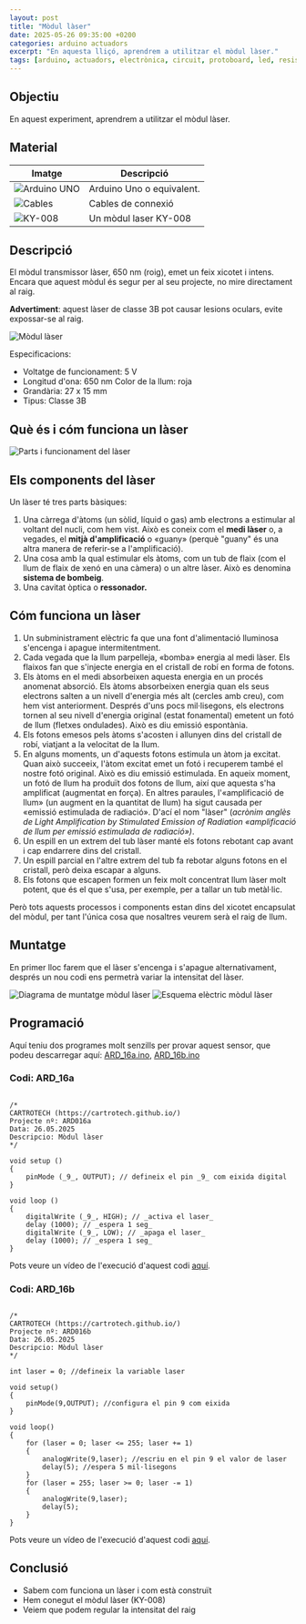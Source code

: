 ```yaml
---
layout: post
title: "Mòdul làser"
date: 2025-05-26 09:35:00 +0200
categories: arduino actuadors
excerpt: "En aquesta lliçó, aprendrem a utilitzar el mòdul làser."
tags: [arduino, actuadors, electrònica, circuit, protoboard, led, resistència, potenciòmetre]
---
```


[img1]: /assets/imatges/ard/ard_16_01.png "mòdul-làser"
[img2]: /assets/imatges/ard/ard_16_02.png "parts-i-funcionament-del-làser"
[img3]: /assets/imatges/ard/ard_16_03.png "diagrama-de-muntatge-mòdul-làser"
[img4]: /assets/imatges/ard/ard_16_04.png "esquema-elèctric-mòdul-làser"
[img5]: /assets/imatges/mat/mat_unor3.png "Arduino Uno o compatible"
[img6]: /assets/imatges/mat/mat_cables.png "Cables"
[img7]: /assets/imatges/mat/mat_KY-008.png "KY-008"

## Objectiu

En aquest experiment, aprendrem a utilitzar el mòdul làser.

## Material

| Imatge | Descripció |
| ------ | ---------- |
| ![Arduino UNO][img5]   | Arduino Uno o equivalent. |
| ![Cables][img6]        | Cables de connexió        |
| ![KY-008][img7]        | Un mòdul laser KY-008     |

## Descripció

El mòdul transmissor làser, 650 nm (roig), emet un feix xicotet i
intens. Encara que aquest mòdul és segur per al seu projecte, no mire
directament al raig.

**Advertiment**: aquest làser de classe 3B pot causar lesions oculars, evite
expossar-se al raig.

![Mòdul làser][img1]

Especificacions:

- Voltatge de funcionament: 5 V
- Longitud d'ona: 650 nm Color de la llum: roja
- Grandària: 27 x 15 mm
- Tipus: Classe 3B

## Què és i cóm funciona un làser

![Parts i funcionament del làser][img2]

## Els components del làser

Un làser té tres parts bàsiques:

1. Una càrrega d'àtoms (un sòlid, líquid o gas) amb electrons a estimular al voltant del nucli, com hem vist. Això es coneix com el **medi làser** o, a vegades, el **mitjà d'amplificació** o «guany» (perquè "guany" és una altra manera de referir-se a l'amplificació).
2. Una cosa amb la qual estimular els àtoms, com un tub de flaix (com
   el llum de flaix de xenó en una càmera) o un altre làser. Això es
   denomina **sistema de bombeig**.
3. Una cavitat òptica o **ressonador.**

## Cóm funciona un làser

1. Un subministrament elèctric fa que una font d'alimentació lluminosa
   s'encenga i apague intermitentment.
2. Cada vegada que la llum parpelleja, «bomba» energia al medi làser.
   Els flaixos fan que s'injecte energia en el cristall de robí en
   forma de fotons.
3. Els àtoms en el medi absorbeixen aquesta energia en un procés
   anomenat absorció. Els àtoms absorbeixen energia quan els seus
   electrons salten a un nivell d'energia més alt (cercles amb creu),
   com hem vist anteriorment. Després d'uns pocs mil·lisegons, els
   electrons tornen al seu nivell d'energia original (estat
   fonamental) emetent un fotó de llum (fletxes ondulades). Això es diu
   emissió espontània.
4. Els fotons emesos pels àtoms s'acosten i allunyen dins del cristall
   de robí, viatjant a la velocitat de la llum.
5. En alguns moments, un d'aquests fotons estimula un àtom ja excitat.
   Quan això succeeix, l'àtom excitat emet un fotó i recuperem també
   el nostre fotó original. Això es diu emissió estimulada. En aqueix
   moment, un fotó de llum ha produït dos fotons de llum, així que
   aquesta s'ha amplificat (augmentat en força). En altres paraules,
   l'«amplificació de llum» (un augment en la quantitat de llum) ha
   sigut causada per «emissió estimulada de radiació». D'ací el nom
   "làser" (_acrònim anglès de Light Amplification by Stimulated
   Emission of Radiation «amplificació de llum per emissió estimulada
   de radiació»)_.
6. Un espill en un extrem del tub làser manté els fotons rebotant cap
   avant i cap endarrere dins del cristall.
7. Un espill parcial en l'altre extrem del tub fa rebotar alguns
   fotons en el cristall, però deixa escapar a alguns.
8. Els fotons que escapen formen un feix molt concentrat llum làser
   molt potent, que és el que s'usa, per exemple, per a tallar un tub
   metàl·lic.

Però tots aquests processos i components estan dins del xicotet
encapsulat del mòdul, per tant l'única cosa que nosaltres veurem serà el
raig de llum.

## Muntatge

En primer lloc farem que el làser s'encenga i s'apague alternativament,
després un nou codi ens permetrà variar la intensitat del làser.

![Diagrama de muntatge mòdul làser][img3]
![Esquema elèctric mòdul làser][img4]

## Programació

Aquí teniu dos programes molt senzills per provar aquest sensor, que
podeu descarregar aquí:
[ARD_16a.ino](https://drive.google.com/file/d/1pCOO_AEN38eGd4omei5IUisHmrGPqtZt/view?usp=share_link),
[ARD_16b.ino](https://drive.google.com/file/d/1YsyZ0doSccj-J1inmuhwv7s9aYoz8JwE/view?usp=share_link)

### Codi: ARD_16a

```Arduino

/*
CARTROTECH (https://cartrotech.github.io/)
Projecte nº: ARD016a
Data: 26.05.2025
Descripcio: Mòdul làser
*/

void setup ()
{
    pinMode (_9_, OUTPUT); // defineix el pin _9_ com eixida digital
}

void loop ()
{
    digitalWrite (_9_, HIGH); // _activa el laser_
    delay (1000); // _espera 1 seg_
    digitalWrite (_9_, LOW); // _apaga el laser_
    delay (1000); // _espera 1 seg_
}
```

Pots veure un vídeo de l'execució d'aquest codi [aquí](https://youtu.be/FrG0aGoBleo?si=x82iX6K_uPL-RXxH).

### Codi: ARD_16b

```Arduino

/*
CARTROTECH (https://cartrotech.github.io/)
Projecte nº: ARD016b
Data: 26.05.2025
Descripcio: Mòdul làser
*/

int laser = 0; //defineix la variable laser

void setup()
{
    pinMode(9,OUTPUT); //configura el pin 9 com eixida
}

void loop()
{
    for (laser = 0; laser <= 255; laser += 1)
    {
        analogWrite(9,laser); //escriu en el pin 9 el valor de laser
        delay(5); //espera 5 mil·lisegons
    }
    for (laser = 255; laser >= 0; laser -= 1)
    {
        analogWrite(9,laser);
        delay(5);
    }
}
```

Pots veure un vídeo de l'execució d'aquest codi [aquí](https://youtu.be/EqnZLf8tJuE?si=9W9UfGuvcc_9wqdP).

## Conclusió

- Sabem com funciona un làser i com està construït
- Hem conegut el mòdul làser (KY-008)
- Veiem que podem regular la intensitat del raig
